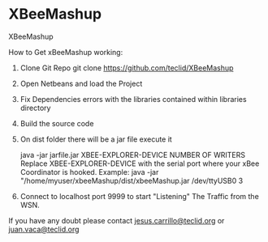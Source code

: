 XBeeMashup
==========

XBeeMashup


How to Get xBeeMashup working:
1) Clone Git Repo
    git clone https://github.com/teclid/XBeeMashup
2) Open Netbeans and load the Project
3) Fix Dependencies errors with the libraries contained within libraries directory
4) Build the source code
5) On dist folder there will be a jar file execute it

   java -jar jarfile.jar XBEE-EXPLORER-DEVICE NUMBER OF WRITERS
   Replace XBEE-EXPLORER-DEVICE with the serial port where your xBee Coordinator is hooked.
   Example: java -jar "/home/myuser/xbeeMashup/dist/xbeeMashup.jar /dev/ttyUSB0 3

7) Connect to localhost port 9999 to start "Listening" The Traffic from the WSN.

If you have any doubt please contact jesus.carrillo@teclid.org or juan.vaca@teclid.org

